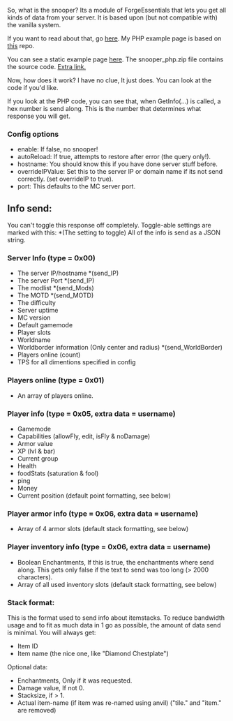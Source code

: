 So, what is the snooper? Its a module of ForgeEssentials that lets you get all kinds of data from your server.
It is based upon (but not compatible with) the vanilla system.

If you want to read about that, go [here](http://dinnerbone.com/blog/2011/10/14/minecraft-19-has-rcon-and-query/).
My PHP example page is based on [this](https://github.com/xPaw/PHP-Minecraft-Query) repo.

You can see a static example page [here](http://driesgames.game-server.cc/snooper/static/).
The snooper_php.zip file contains the source code. [Extra link.](http://driesgames.game-server.cc/snooper)

Now, how does it work? I have no clue, It just does. You can look at the code if you'd like.

If you look at the PHP code, you can see that, when GetInfo(...) is called, a hex number is send along. This is the number that determines what response you will get.

### Config options
* enable: If false, no snooper!
* autoReload: If true, attempts to restore after error (the query only!).
* hostname: You should know this if you have done server stuff before.
* overrideIPValue: Set this to the server IP or domain name if its not send correctly. (set overrideIP to true).
* port: This defaults to the MC server port.

## Info send:
You can't toggle this response off completely.
Toggle-able settings are marked with this: *(The setting to toggle)
All of the info is send as a JSON string.

### Server Info (type = 0x00)
* The server IP/hostname *(send_IP)
* The server Port *(send_IP)
* The modlist *(send_Mods)
* The MOTD *(send_MOTD)
* The difficulty
* Server uptime
* MC version
* Default gamemode
* Player slots
* Worldname
* Worldborder information (Only center and radius) *(send_WorldBorder)
* Players online (count)
* TPS for all dimentions specified in config

### Players online (type = 0x01)
* An array of players online.

### Player info (type = 0x05, extra data = username)
* Gamemode
* Capabilities (allowFly, edit, isFly & noDamage)
* Armor value
* XP (lvl & bar)
* Current group
* Health
* foodStats (saturation & fool)
* ping
* Money
* Current position (default point formatting, see below)

### Player armor info (type = 0x06, extra data = username)
* Array of 4 armor slots (default stack formatting, see below)

### Player inventory info (type = 0x06, extra data = username)
* Boolean Enchantments, If this is true, the enchantments where send along. This gets only false if the text to send was too long (> 2000 characters).
* Array of all used inventory slots (default stack formatting, see below)


### Stack format:
This is the format used to send info about itemstacks. To reduce bandwidth usage and to fit as much data in 1 go as possible, the amount of data send is minimal. You will always get:
* Item ID
* Item name (the nice one, like "Diamond Chestplate")

Optional data:
* Enchantments, Only if it was requested.
* Damage value, If not 0.
* Stacksize, if > 1.
* Actual item-name (if item was re-named using anvil) ("tile." and "item." are removed)